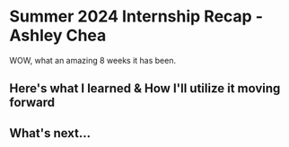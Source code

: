 # Summer 2024 Internship Recap - Ashley Chea

WOW, what an amazing 8 weeks it has been. 

## Here's what I learned & How I'll utilize it moving forward

<!-- Write a brief introduction about yourself that includes your name, where you're from, your educational background, and any relevant experiences or interests you have that led you to pursue this internship. Additionally, please share what you hope to gain from this internship and how you plan to contribute to the team. -->


## What's next...
